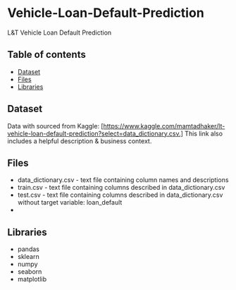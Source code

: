 # Vehicle-Loan-Default-Prediction
L&amp;T Vehicle Loan Default Prediction

## Table of contents
* [Dataset](#dataset)
* [Files](#files)
* [Libraries](#libraries)

## Dataset
Data with sourced from Kaggle: [https://www.kaggle.com/mamtadhaker/lt-vehicle-loan-default-prediction?select=data_dictionary.csv.]
This link also includes a helpful description & business context.

## Files
* data_dictionary.csv - text file containing column names and descriptions
* train.csv - text file containing columns described in data_dictionary.csv
* test.csv - text file containing columns described in data_dictionary.csv without target variable: loan_default
* 
## Libraries

* pandas
* sklearn
* numpy
* seaborn 
* matplotlib

